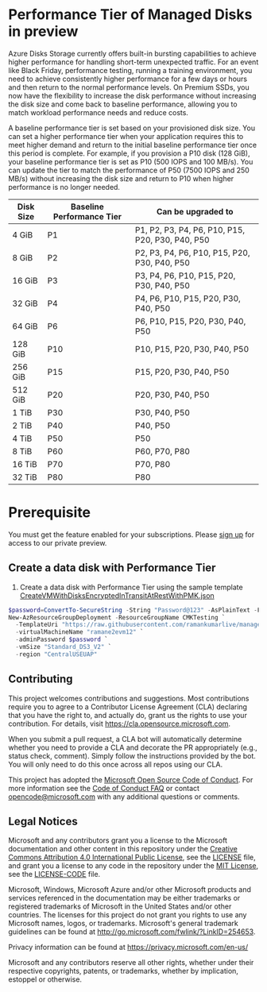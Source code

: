 # Performance Tier of Managed Disks in preview

Azure Disks Storage currently offers built-in bursting capabilities to achieve higher performance for handling short-term unexpected traffic. For an event like Black Friday, performance testing, running a training environment, you need to achieve consistently higher performance for a few days or hours and then return to the normal performance levels. On Premium SSDs, you now have the flexibility to increase the disk performance without increasing the disk size and come back to baseline performance, allowing you to match workload performance needs and reduce costs.

A baseline performance tier is set based on your provisioned disk size. You can set a higher performance tier when your application requires this to meet higher demand and return to the initial baseline performance tier once this period is complete. For example, if you provision a P10 disk (128 GiB), your baseline performance tier is set as P10 (500 IOPS and 100 MB/s). You can update the tier to match the performance of P50 (7500 IOPS and 250 MB/s) without increasing the disk size and return to P10 when higher performance is no longer needed. 

| Disk Size | Baseline Performance Tier | Can be upgraded to |
|----------------|-----|-------------------------------------|
| 4 GiB | P1 | P1, P2, P3, P4, P6, P10, P15, P20, P30, P40, P50 |
| 8 GiB | P2 | P2, P3, P4, P6, P10, P15, P20, P30, P40, P50 |
| 16 GiB | P3 | P3, P4, P6, P10, P15, P20, P30, P40, P50 | 
| 32 GiB | P4 | P4, P6, P10, P15, P20, P30, P40, P50 |
| 64 GiB | P6 | P6, P10, P15, P20, P30, P40, P50 |
| 128 GiB | P10 | P10, P15, P20, P30, P40, P50 |
| 256 GiB | P15 | P15, P20, P30, P40, P50 |
| 512 GiB | P20 | P20, P30, P40, P50 |
| 1 TiB | P30 | P30, P40, P50 |
| 2 TiB | P40 | P40, P50 |
| 4 TiB | P50 | P50 |
| 8 TiB | P60 | P60, P70, P80 |
| 16 TiB | P70 | P70, P80 |
| 32 TiB | P80 | P80 |

# Prerequisite

You must get the feature enabled for your subscriptions. Please [sign up](https://aka.ms/perftiersignup) for access to our private preview.

## Create a data disk with Performance Tier 

1. Create a data disk with Performance Tier using the sample template [CreateVMWithDisksEncryptedInTransitAtRestWithPMK.json](https://github.com/ramankumarlive/manageddisksendtoendencryptionpreview/blob/master/CreateVMWithDisksEncryptedInTransitAtRestWithPMK.json)

 ```PowerShell
 $password=ConvertTo-SecureString -String "Password@123" -AsPlainText -Force
 New-AzResourceGroupDeployment -ResourceGroupName CMKTesting `
   -TemplateUri "https://raw.githubusercontent.com/ramankumarlive/manageddisksendtoendencryptionpreview/master/CreateVMWithDisksEncryptedInTransitAtRestWithPMK.json" `
   -virtualMachineName "ramane2evm12" `
   -adminPassword $password `
   -vmSize "Standard_DS3_V2" `
   -region "CentralUSEUAP"
 ```
 
## Contributing

This project welcomes contributions and suggestions.  Most contributions require you to agree to a
Contributor License Agreement (CLA) declaring that you have the right to, and actually do, grant us
the rights to use your contribution. For details, visit https://cla.opensource.microsoft.com.

When you submit a pull request, a CLA bot will automatically determine whether you need to provide
a CLA and decorate the PR appropriately (e.g., status check, comment). Simply follow the instructions
provided by the bot. You will only need to do this once across all repos using our CLA.

This project has adopted the [Microsoft Open Source Code of Conduct](https://opensource.microsoft.com/codeofconduct/).
For more information see the [Code of Conduct FAQ](https://opensource.microsoft.com/codeofconduct/faq/) or
contact [opencode@microsoft.com](mailto:opencode@microsoft.com) with any additional questions or comments.

## Legal Notices

Microsoft and any contributors grant you a license to the Microsoft documentation and other content
in this repository under the [Creative Commons Attribution 4.0 International Public License](https://creativecommons.org/licenses/by/4.0/legalcode),
see the [LICENSE](LICENSE) file, and grant you a license to any code in the repository under the [MIT License](https://opensource.org/licenses/MIT), see the
[LICENSE-CODE](LICENSE-CODE) file.

Microsoft, Windows, Microsoft Azure and/or other Microsoft products and services referenced in the documentation
may be either trademarks or registered trademarks of Microsoft in the United States and/or other countries.
The licenses for this project do not grant you rights to use any Microsoft names, logos, or trademarks.
Microsoft's general trademark guidelines can be found at http://go.microsoft.com/fwlink/?LinkID=254653.

Privacy information can be found at https://privacy.microsoft.com/en-us/

Microsoft and any contributors reserve all other rights, whether under their respective copyrights, patents,
or trademarks, whether by implication, estoppel or otherwise.
